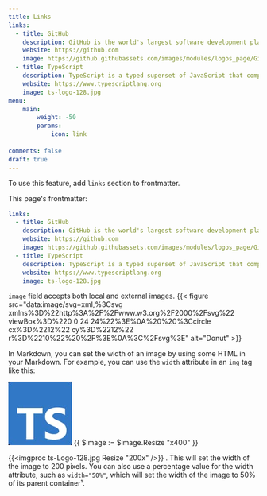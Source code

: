 ```yaml
---
title: Links
links:
  - title: GitHub
    description: GitHub is the world's largest software development platform.
    website: https://github.com
    image: https://github.githubassets.com/images/modules/logos_page/GitHub-Mark.png
  - title: TypeScript
    description: TypeScript is a typed superset of JavaScript that compiles to plain JavaScript.
    website: https://www.typescriptlang.org
    image: ts-logo-128.jpg
menu:
    main: 
        weight: -50
        params:
            icon: link

comments: false
draft: true
---
```


To use this feature, add `links` section to frontmatter.

This page's frontmatter:

```yaml
links:
  - title: GitHub
    description: GitHub is the world's largest software development platform.
    website: https://github.com
    image: https://github.githubassets.com/images/modules/logos_page/GitHub-Mark.png
  - title: TypeScript
    description: TypeScript is a typed superset of JavaScript that compiles to plain JavaScript.
    website: https://www.typescriptlang.org
    image: ts-logo-128.jpg
```

`image` field accepts both local and external images.
{{< figure src="data:image/svg+xml,%3Csvg xmlns%3D%22http%3A%2F%2Fwww.w3.org%2F2000%2Fsvg%22 viewBox%3D%220 0 24 24%22%3E%0A%20%20%3Ccircle cx%3D%2212%22 cy%3D%2212%22 r%3D%2210%22%20%2F%3E%0A%3C%2Fsvg%3E" alt="Donut" >}}

In Markdown, you can set the width of an image by using some HTML in your Markdown. For example, you can use the `width` attribute in an `img` tag like this: 

![Alt text](ts-logo-128.jpg)
{{ $image := $image.Resize "x400" }}

{{<imgproc ts-Logo-128.jpg Resize "200x" />}}
. This will set the width of the image to 200 pixels. You can also use a percentage value for the width attribute, such as `width="50%"`, which will set the width of the image to 50% of its parent container¹.

